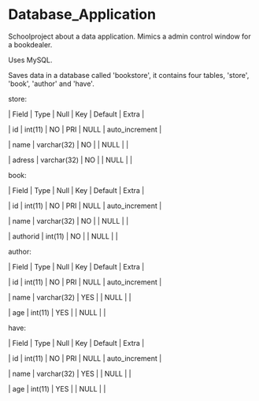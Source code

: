 # Database_Application
Schoolproject about a data application.
Mimics a admin control window for a bookdealer.

Uses MySQL.

Saves data in a database called 'bookstore', it contains four tables, 'store', 'book', 'author' and 'have'.

store:

| Field  | Type        | Null | Key | Default | Extra          |

| id     | int(11)     | NO   | PRI | NULL    | auto_increment |

| name   | varchar(32) | NO   |     | NULL    |                |

| adress | varchar(32) | NO   |     | NULL    |                |

book:


| Field    | Type        | Null | Key | Default | Extra          |

| id       | int(11)     | NO   | PRI | NULL    | auto_increment |

| name     | varchar(32) | NO   |     | NULL    |                |

| authorid | int(11)     | NO   |     | NULL    |                |

author:

| Field | Type        | Null | Key | Default | Extra          |

| id    | int(11)     | NO   | PRI | NULL    | auto_increment |

| name  | varchar(32) | YES  |     | NULL    |                |

| age   | int(11)     | YES  |     | NULL    |                |

have:

| Field | Type        | Null | Key | Default | Extra          |

| id    | int(11)     | NO   | PRI | NULL    | auto_increment |

| name  | varchar(32) | YES  |     | NULL    |                |

| age   | int(11)     | YES  |     | NULL    |                |
